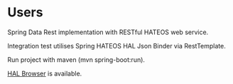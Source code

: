 # Users

Spring Data Rest implementation with RESTful HATEOS web service.

Integration test utilises Spring HATEOS HAL Json Binder via RestTemplate.

Run project with maven (mvn spring-boot:run).

[HAL Browser](http://localhost:8080/browser.html#index) is available. 
